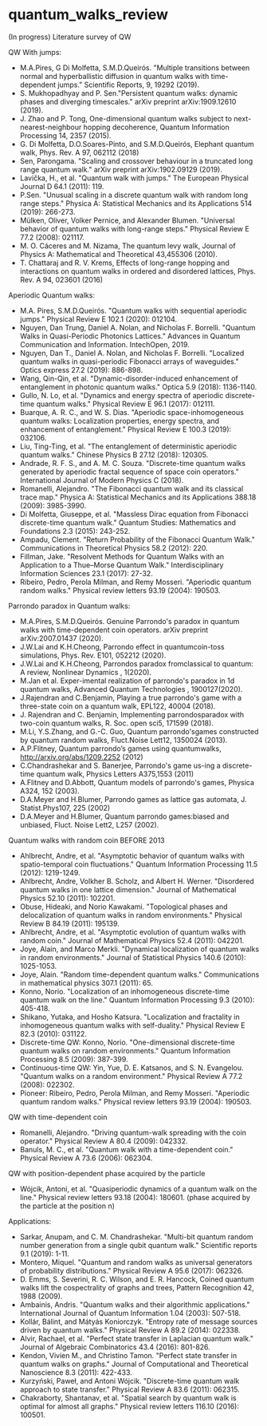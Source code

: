 # quantum_walks_review
(In progress) Literature survey of QW



QW With jumps:
* M.A.Pires, G Di Molfetta, S.M.D.Queirós. "Multiple transitions between normal and hyperballistic diffusion in quantum walks with time-dependent jumps." Scientific Reports, 9, 19292 (2019).
* S. Mukhopadhyay and P. Sen."Persistent quantum walks: dynamic phases and diverging timescales." arXiv preprint arXiv:1909.12610 (2019).
* J. Zhao and P. Tong, One-dimensional quantum walks subject to next-nearest-neighbour hopping decoherence,
Quantum Information Processing 14, 2357 (2015).
* G. Di Molfetta, D.O.Soares-Pinto, and S.M.D.Queirós, Elephant quantum walk, Phys. Rev. A 97, 062112 (2018)
* Sen, Parongama. "Scaling and crossover behaviour in a truncated long range quantum walk." arXiv preprint arXiv:1902.09129 (2019).
* Lavička, H., et al. "Quantum walk with jumps." The European Physical Journal D 64.1 (2011): 119.
* P.Sen. "Unusual scaling in a discrete quantum walk with random long range steps." Physica A: Statistical Mechanics and its Applications 514 (2019): 266-273.
* Mülken, Oliver, Volker Pernice, and Alexander Blumen. "Universal behavior of quantum walks with long-range steps." Physical Review E 77.2 (2008): 021117.
* M. O. Cáceres and M. Nizama, The quantum levy walk, Journal of Physics A: Mathematical and Theoretical 43,455306 (2010).
* T. Chattaraj and R. V. Krems, Effects of long-range hopping and interactions on quantum walks in ordered and
disordered lattices, Phys. Rev. A 94, 023601 (2016)



Aperiodic Quantum walks:
* M.A. Pires, S.M.D.Queirós. "Quantum walks with sequential aperiodic jumps." Physical Review E 102.1 (2020): 012104.
* Nguyen, Dan Trung, Daniel A. Nolan, and Nicholas F. Borrelli. "Quantum Walks in Quasi-Periodic Photonics Lattices." Advances in Quantum Communication and Information. IntechOpen, 2019.
* Nguyen, Dan T., Daniel A. Nolan, and Nicholas F. Borrelli. "Localized quantum walks in quasi-periodic Fibonacci arrays of waveguides." Optics express 27.2 (2019): 886-898.
* Wang, Qin-Qin, et al. "Dynamic-disorder-induced enhancement of entanglement in photonic quantum walks." Optica 5.9 (2018): 1136-1140.
* Gullo, N. Lo, et al. "Dynamics and energy spectra of aperiodic discrete-time quantum walks." Physical Review E 96.1 (2017): 012111.
* Buarque, A. R. C., and W. S. Dias. "Aperiodic space-inhomogeneous quantum walks: Localization properties, energy spectra, and enhancement of entanglement." Physical Review E 100.3 (2019): 032106.
* Liu, Ting-Ting, et al. "The entanglement of deterministic aperiodic quantum walks." Chinese Physics B 27.12 (2018): 120305.
* Andrade, R. F. S., and A. M. C. Souza. "Discrete-time quantum walks generated by aperiodic fractal sequence of space coin operators." International Journal of Modern Physics C (2018).
* Romanelli, Alejandro. "The Fibonacci quantum walk and its classical trace map." Physica A: Statistical Mechanics and its Applications 388.18 (2009): 3985-3990.
* Di Molfetta, Giuseppe, et al. "Massless Dirac equation from Fibonacci discrete-time quantum walk." Quantum Studies: Mathematics and Foundations 2.3 (2015): 243-252.
* Ampadu, Clement. "Return Probability of the Fibonacci Quantum Walk." Communications in Theoretical Physics 58.2 (2012): 220.
* Fillman, Jake. "Resolvent Methods for Quantum Walks with an Application to a Thue–Morse Quantum Walk." Interdisciplinary Information Sciences 23.1 (2017): 27-32.
* Ribeiro, Pedro, Perola Milman, and Remy Mosseri. "Aperiodic quantum random walks." Physical review letters 93.19 (2004): 190503.


Parrondo paradox in Quantum walks:
* M.A.Pires, S.M.D.Queirós. Genuine Parrondo's paradox in quantum walks with time-dependent coin operators. arXiv preprint arXiv:2007.01437 (2020).
* J.W.Lai and K.H.Cheong, Parrondo effect in quantumcoin-toss simulations, Phys. Rev. E101, 052212 (2020).
* J.W.Lai and K.H.Cheong, Parrondos  paradox  fromclassical to quantum:  A review, Nonlinear Dynamics , 1(2020).
* M.Jan et al. Exper-imental  realization  of  parrondo's  paradox  in  1d  quantum walks, Advanced Quantum Technologies , 1900127(2020).
* J.Rajendran and C.Benjamin, Playing a true parrondo's game with a three-state coin on a quantum walk, EPL122, 40004 (2018).
* J. Rajendran and C. Benjamin, Implementing parrondosparadox with two-coin quantum walks, R. Soc. open sci5, 171599 (2018).
* M.Li, Y.S.Zhang, and G.-C. Guo, Quantum parrondo'sgames  constructed  by  quantum  random  walks,  Fluct.Noise Lett12, 1350024 (2013).
* A.P.Flitney, Quantum parrondo’s games using quantumwalks, http://arxiv.org/abs/1209.2252  (2012)
* C.Chandrashekar and S. Banerjee, Parrondo's game us-ing a discrete-time quantum walk, Physics Letters A375,1553 (2011)
* A.Flitney  and  D.Abbott,  Quantum  models  of  parrondo's games, Physica A324, 152 (2003).
* D.A.Meyer and H.Blumer, Parrondo games as lattice gas automata, J. Statist.Phys107, 225 (2002)
* D.A.Meyer and H.Blumer, Quantum parrondo games:biased and unbiased, Fluct. Noise Lett2, L257 (2002).


Quantum walks with random coin BEFORE 2013
* Ahlbrecht, Andre, et al. "Asymptotic behavior of quantum walks with spatio-temporal coin fluctuations." Quantum Information Processing 11.5 (2012): 1219-1249.
* Ahlbrecht, Andre, Volkher B. Scholz, and Albert H. Werner. "Disordered quantum walks in one lattice dimension." Journal of Mathematical Physics 52.10 (2011): 102201.
* Obuse, Hideaki, and Norio Kawakami. "Topological phases and delocalization of quantum walks in random environments." Physical Review B 84.19 (2011): 195139.
* Ahlbrecht, Andre, et al. "Asymptotic evolution of quantum walks with random coin." Journal of Mathematical Physics 52.4 (2011): 042201.
* Joye, Alain, and Marco Merkli. "Dynamical localization of quantum walks in random environments." Journal of Statistical Physics 140.6 (2010): 1025-1053.
* Joye, Alain. "Random time-dependent quantum walks." Communications in mathematical physics 307.1 (2011): 65.
* Konno, Norio. "Localization of an inhomogeneous discrete-time quantum walk on the line." Quantum Information Processing 9.3 (2010): 405-418.
* Shikano, Yutaka, and Hosho Katsura. "Localization and fractality in inhomogeneous quantum walks with self-duality." Physical Review E 82.3 (2010): 031122.
* Discrete-time QW: Konno, Norio. "One-dimensional discrete-time quantum walks on random environments." Quantum Information Processing 8.5 (2009): 387-399.
* Continuous-time QW: Yin, Yue, D. E. Katsanos, and S. N. Evangelou. "Quantum walks on a random environment." Physical Review A 77.2 (2008): 022302. 
* Pioneer: Ribeiro, Pedro, Perola Milman, and Remy Mosseri. "Aperiodic quantum random walks." Physical review letters 93.19 (2004): 190503.


QW with time-dependent coin
* Romanelli, Alejandro. "Driving quantum-walk spreading with the coin operator." Physical Review A 80.4 (2009): 042332.
* Banuls, M. C., et al. "Quantum walk with a time-dependent coin." Physical Review A 73.6 (2006): 062304.


QW with position-dependent phase acquired by the particle
* Wójcik, Antoni, et al. "Quasiperiodic dynamics of a quantum walk on the line." Physical review letters 93.18 (2004): 180601.
(phase acquired by the particle at the position n)

Applications:
* Sarkar, Anupam, and C. M. Chandrashekar. "Multi-bit quantum random number generation from a single qubit quantum walk." Scientific reports 9.1 (2019): 1-11.
* Montero, Miquel. "Quantum and random walks as universal generators of probability distributions." Physical Review A 95.6 (2017): 062326.
* D. Emms, S. Severini, R. C. Wilson, and E. R. Hancock, Coined quantum walks lift the cospectrality of graphs
and trees, Pattern Recognition 42, 1988 (2009).
* Ambainis, Andris. "Quantum walks and their algorithmic applications." International Journal of Quantum Information 1.04 (2003): 507-518.
* Kollár, Bálint, and Mátyás Koniorczyk. "Entropy rate of message sources driven by quantum walks." Physical Review A 89.2 (2014): 022338.
* Alvir, Rachael, et al. "Perfect state transfer in Laplacian quantum walk." Journal of Algebraic Combinatorics 43.4 (2016): 801-826.
* Kendon, Vivien M., and Christino Tamon. "Perfect state transfer in quantum walks on graphs." Journal of Computational and Theoretical Nanoscience 8.3 (2011): 422-433.
* Kurzyński, Paweł, and Antoni Wójcik. "Discrete-time quantum walk approach to state transfer." Physical Review A 83.6 (2011): 062315.
* Chakraborty, Shantanav, et al. "Spatial search by quantum walk is optimal for almost all graphs." Physical review letters 116.10 (2016): 100501.
